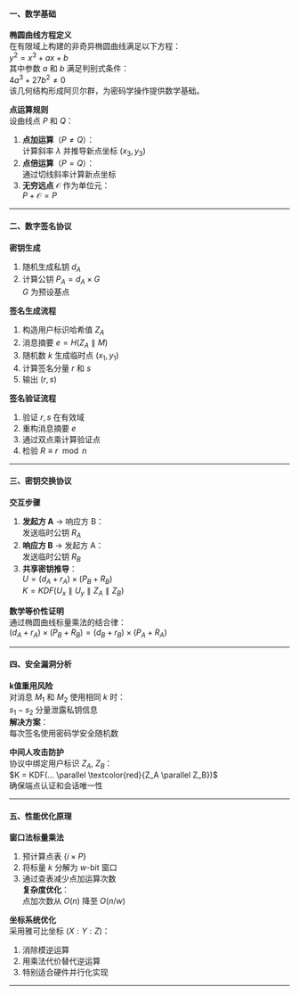 #### 一、数学基础
**椭圆曲线方程定义**  
在有限域上构建的非奇异椭圆曲线满足以下方程：  
$y^2 = x^3 + ax + b$  
其中参数 $a$ 和 $b$ 满足判别式条件：  
$4a^3 + 27b^2 \neq 0$  
该几何结构形成阿贝尔群，为密码学操作提供数学基础。

**点运算规则**  
设曲线点 $P$ 和 $Q$：  
1. **点加运算**（$P \neq Q$）：  
   计算斜率 $\lambda$ 并推导新点坐标 $(x_3, y_3)$  
2. **点倍运算**（$P = Q$）：  
   通过切线斜率计算新点坐标  
3. **无穷远点** $\mathcal{O}$ 作为单位元：  
   $P + \mathcal{O} = P$

---

#### 二、数字签名协议
**密钥生成**  
1. 随机生成私钥 $d_A$  
2. 计算公钥 $P_A = d_A \times G$  
   $G$ 为预设基点

**签名生成流程**  
1. 构造用户标识哈希值 $Z_A$  
2. 消息摘要 $e = H(Z_A \parallel M)$  
3. 随机数 $k$ 生成临时点 $(x_1, y_1)$  
4. 计算签名分量 $r$ 和 $s$  
5. 输出 $(r, s)$

**签名验证流程**  
1. 验证 $r, s$ 在有效域  
2. 重构消息摘要 $e$  
3. 通过双点乘计算验证点  
4. 检验 $R \equiv r \mod n$

---

#### 三、密钥交换协议
**交互步骤**  
1. **发起方 A** → 响应方 B：  
   发送临时公钥 $R_A$  
2. **响应方 B** → 发起方 A：  
   发送临时公钥 $R_B$  
3. **共享密钥推导**：  
   $U = (d_A + r_A) \times (P_B + R_B)$  
   $K = KDF(U_x \parallel U_y \parallel Z_A \parallel Z_B)$

**数学等价性证明**  
通过椭圆曲线标量乘法的结合律：  
$(d_A + r_A) \times (P_B + R_B) = (d_B + r_B) \times (P_A + R_A)$

---

#### 四、安全漏洞分析
**k值重用风险**  
对消息 $M_1$ 和 $M_2$ 使用相同 $k$ 时：  
$s_1 - s_2$ 分量泄露私钥信息  
**解决方案**：  
每次签名使用密码学安全随机数

**中间人攻击防护**  
协议中绑定用户标识 $Z_A$, $Z_B$：  
$K = KDF(... \parallel \textcolor{red}{Z_A \parallel Z_B})$  
确保端点认证和会话唯一性

---

#### 五、性能优化原理
**窗口法标量乘法**  
1. 预计算点表 $\{i \times P\}$  
2. 将标量 $k$ 分解为 $w$-bit 窗口  
3. 通过查表减少点加运算次数  
**复杂度优化**：  
点加次数从 $O(n)$ 降至 $O(n/w)$

**坐标系统优化**  
采用雅可比坐标 $(X:Y:Z)$：  
1. 消除模逆运算  
2. 用乘法代价替代逆运算  
3. 特别适合硬件并行化实现

---

